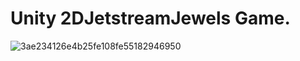 # Unity 2DJetstreamJewels Game.
![3ae234126e4b25fe108fe55182946950](https://github.com/user-attachments/assets/2bc3ed25-09ea-404d-a571-3e710803e3f6)
